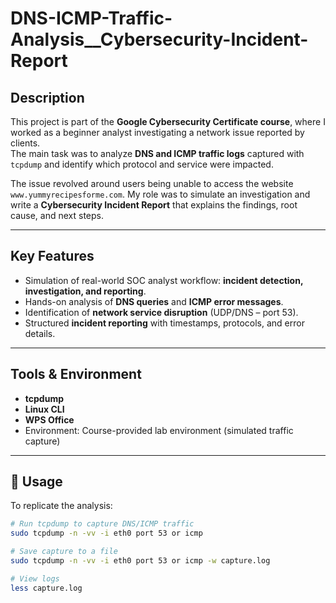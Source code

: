 # DNS-ICMP-Traffic-Analysis__Cybersecurity-Incident-Report

## Description
This project is part of the **Google Cybersecurity Certificate course**, where I worked as a beginner analyst investigating a network issue reported by clients.  
The main task was to analyze **DNS and ICMP traffic logs** captured with `tcpdump` and identify which protocol and service were impacted.  

The issue revolved around users being unable to access the website `www.yummyrecipesforme.com`. My role was to simulate an investigation and write a **Cybersecurity Incident Report** that explains the findings, root cause, and next steps.

---

## Key Features
- Simulation of real-world SOC analyst workflow: **incident detection, investigation, and reporting**.
- Hands-on analysis of **DNS queries** and **ICMP error messages**.
- Identification of **network service disruption** (UDP/DNS – port 53).
- Structured **incident reporting** with timestamps, protocols, and error details.

---

## Tools & Environment
- **tcpdump**
- **Linux CLI**
- **WPS Office**  
- Environment: Course-provided lab environment (simulated traffic capture)

---

## 🚀 Usage
To replicate the analysis:
```bash
# Run tcpdump to capture DNS/ICMP traffic
sudo tcpdump -n -vv -i eth0 port 53 or icmp

# Save capture to a file
sudo tcpdump -n -vv -i eth0 port 53 or icmp -w capture.log

# View logs
less capture.log

